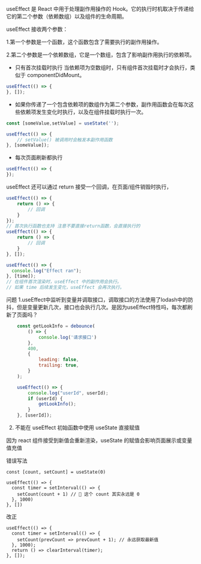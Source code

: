 useEffect 是 React 中用于处理副作用操作的 Hook。它的执行时机取决于传递给它的第二个参数（依赖数组）以及组件的生命周期。

useEffect 接收两个参数：

1.第一个参数是一个函数，这个函数包含了需要执行的副作用操作。

2.第二个参数是一个依赖数组，它是一个数组，包含了影响副作用执行的依赖项。

- 只有首次挂载时执行
当依赖项为空数组时，只有组件首次挂载时才会执行，类似于 componentDidMount。
```js
useEffect(() => {
}, []);
```
- 如果你传递了一个包含依赖项的数组作为第二个参数，副作用函数会在每次这些依赖项发生变化时执行，以及在组件挂载时执行一次。
```js
const [someValue,setValue] = useState('');

useEffect(() => {
    // setValue() 被调用时会触发本副作用函数
}, [someValue]);
```
- 每次页面刷新都执行
```js
useEffect(() => {
});
```
useEffect 还可以通过 return 接受一个回调，在页面/组件销毁时执行，
```js
useEffect(() => {
    return () => {
        // 回调    
    }
});
// 首次执行函数也支持 注意不要直接return函数，会直接执行的
useEffect(() => {
    return () => {
        // 回调    
    }
}, []);

useEffect(() => {
  console.log("Effect ran");
}, [time]);
// 在组件首次渲染时，useEffect 中的副作用会执行。
// 如果 time 后续发生变化，useEffect 会再次执行。
```
问题
1.useEffect中监听到变量并调取接口，调取接口的方法使用了lodash中的防抖，但是变量更新几次，接口也会执行几次。是因为useEffect特性吗，每次都刷新了页面吗？
```js
    const getLookInfo = debounce(
        () => {
            console.log('请求接口')
        },
        400,
        {
            leading: false,
            trailing: true,
        }
    );

    useEffect(() => {
        console.log("userId", userId);
        if (userId) {
            getLookInfo();
        }
    }, [userId]);
```

2. 不能在 useEffect 初始函数中使用 useState 直接赋值

因为 react 组件接受到新值会重新渲染，useState 的赋值会影响页面展示或变量值充值

错误写法
```
const [count, setCount] = useState(0)

useEffect(() => {
  const timer = setInterval(() => {
    setCount(count + 1) // 🚨 这个 count 其实永远是 0
  }, 1000)
}, [])
```
改正
```
useEffect(() => {
  const timer = setInterval(() => {
    setCount(prevCount => prevCount + 1); // 永远获取最新值
  }, 1000);
  return () => clearInterval(timer);
}, []);
```